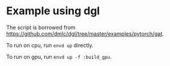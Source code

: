 # Example using dgl

The script is borrowed from https://github.com/dmlc/dgl/tree/master/examples/pytorch/gat.

To run on cpu, run `envd up` directly.

To run on gpu, run `envd up -f :build_gpu`.
